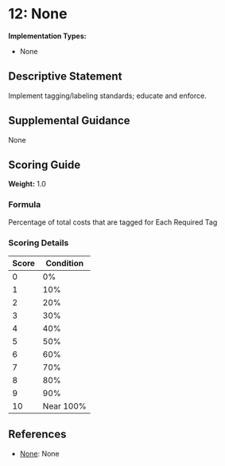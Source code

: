 # 12: None

**Implementation Types:**
- None

## Descriptive Statement

Implement tagging/labeling standards; educate and enforce.

## Supplemental Guidance

None

## Scoring Guide

**Weight:** 1.0

### Formula

Percentage of total costs that are tagged for Each Required Tag

### Scoring Details

| Score | Condition |
| ----- | --------- |
| 0 | 0% |
| 1 | 10% |
| 2 | 20% |
| 3 | 30% |
| 4 | 40% |
| 5 | 50% |
| 6 | 60% |
| 7 | 70% |
| 8 | 80% |
| 9 | 90% |
| 10 | Near 100% |

## References

- [None](None): None

